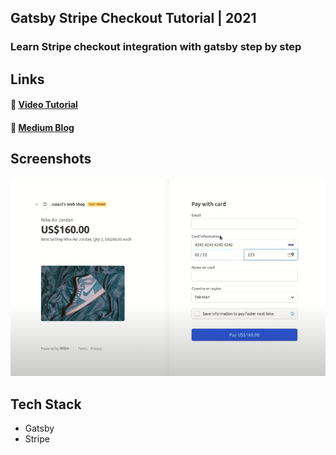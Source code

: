 ## Gatsby Stripe Checkout Tutorial | 2021


### Learn Stripe checkout integration with gatsby step by step

## Links


#### :link: [Video Tutorial](https://youtu.be/6-D9YWYoMf0)

#### :link: [Medium Blog](https://medium.com/@developer-junaid/quickstart-gatsby-stripe-checkout-a661dde1a98c)

## Screenshots


<img src="./images/checkout-form.png">


## Tech Stack

- Gatsby
- Stripe
